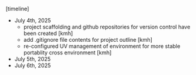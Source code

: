 
[timeline]
- July 4th, 2025
	- project scaffolding and github repositories for version control have been created [kmh]
	- add .gitignore file contents for project outline [kmh] 
	- re-configured UV management of environment for more stable portablity cross environment [kmh]
- July 5th, 2025 
- July 6th, 2025 

